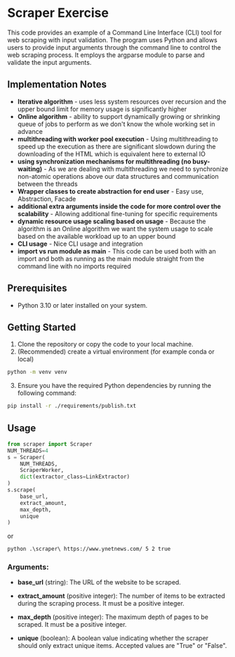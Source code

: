 # Scraper Exercise

This code provides an example of a Command Line Interface (CLI) tool for web scraping with input validation. The program uses Python and allows users to provide input arguments through the command line to control the web scraping process. It employs the argparse module to parse and validate the input arguments.
## Implementation Notes
* __Iterative algorithm__ - uses less system resources over recursion and the upper bound limit for memory usage is significantly higher
* __Online algorithm__ - ability to support dynamically growing or shrinking queue of jobs to perform as we don't know the whole working set in advance
* __multithreading with worker pool execution__ - Using multithreading to speed up the execution as there are significant slowdown during the downloading of the HTML which is equivalent here to external IO
* __using synchronization mechanisms for multithreading (no busy-waiting)__ - As we are dealing with multithreading we need to synchronize non-atomic operations above our data structures and communication between the threads
* __Wrapper classes to create abstraction for end user__ - Easy use, Abstraction, Facade
* __additional extra arguments inside the code for more control over the scalability__ - Allowing additional fine-tuning for specific requirements
* __dynamic resource usage scaling based on usage__ - Because the algorithm is an Online algorithm we want the system usage to scale based on the available workload up to an upper bound
* __CLI usage__ - Nice CLI usage and integration
* __import vs run module as main__ - This code can be used both with an import and both as running as the main module straight from the command line with no imports required

## Prerequisites

- Python 3.10 or later installed on your system.

## Getting Started

1. Clone the repository or copy the code to your local machine.
2. (Recommended) create a virtual environment (for example conda or local) 
```bash 
python -m venv venv
```
3. Ensure you have the required Python dependencies by running the following command:

```bash
pip install -r ./requirements/publish.txt
```
## Usage
```python
from scraper import Scraper
NUM_THREADS=4
s = Scraper(
    NUM_THREADS,
    ScraperWorker,
    dict(extractor_class=LinkExtractor)
)
s.scrape(
    base_url,
    extract_amount,
    max_depth,
    unique
)
```
or
```bash
python .\scraper\ https://www.ynetnews.com/ 5 2 true 
```
### Arguments:

* __base_url__ (string): The URL of the website to be scraped.

* __extract_amount__ (positive integer): The number of items to be extracted during the scraping process. It must be a positive integer.

* __max_depth__ (positive integer): The maximum depth of pages to be scraped. It must be a positive integer.

* __unique__ (boolean): A boolean value indicating whether the scraper should only extract unique items. Accepted values are "True" or "False".
